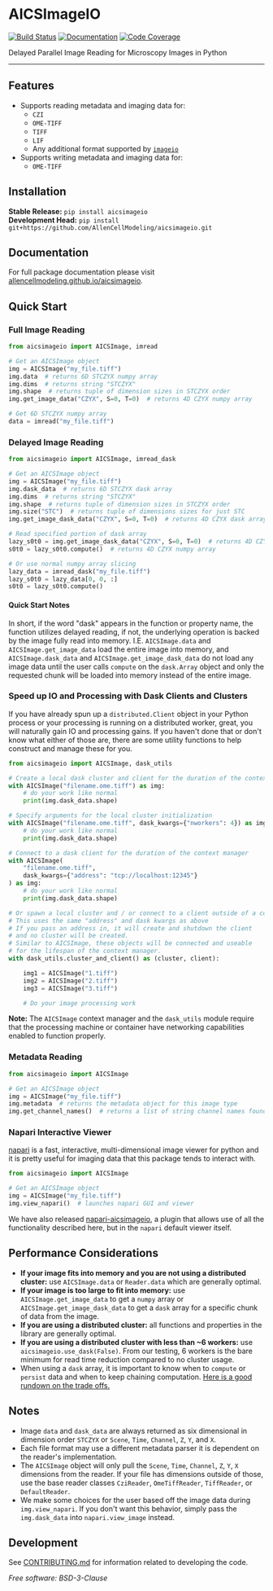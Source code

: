 # AICSImageIO

[![Build Status](https://github.com/AllenCellModeling/aicsimageio/workflows/Build%20Master/badge.svg)](https://github.com/AllenCellModeling/aicsimageio/actions)
[![Documentation](https://github.com/AllenCellModeling/aicsimageio/workflows/Documentation/badge.svg)](https://allencellmodeling.github.io/aicsimageio)
[![Code Coverage](https://codecov.io/gh/AllenCellModeling/aicsimageio/branch/master/graph/badge.svg)](https://codecov.io/gh/AllenCellModeling/aicsimageio)

Delayed Parallel Image Reading for Microscopy Images in Python

---

## Features
* Supports reading metadata and imaging data for:
    * `CZI`
    * `OME-TIFF`
    * `TIFF`
    * `LIF`
    * Any additional format supported by [`imageio`](https://github.com/imageio/imageio)
* Supports writing metadata and imaging data for:
    * `OME-TIFF`

## Installation
**Stable Release:** `pip install aicsimageio`<br>
**Development Head:** `pip install git+https://github.com/AllenCellModeling/aicsimageio.git`

## Documentation
For full package documentation please visit
[allencellmodeling.github.io/aicsimageio](https://allencellmodeling.github.io/aicsimageio/index.html).

## Quick Start

### Full Image Reading
```python
from aicsimageio import AICSImage, imread

# Get an AICSImage object
img = AICSImage("my_file.tiff")
img.data  # returns 6D STCZYX numpy array
img.dims  # returns string "STCZYX"
img.shape  # returns tuple of dimension sizes in STCZYX order
img.get_image_data("CZYX", S=0, T=0)  # returns 4D CZYX numpy array

# Get 6D STCZYX numpy array
data = imread("my_file.tiff")
```

### Delayed Image Reading
```python
from aicsimageio import AICSImage, imread_dask

# Get an AICSImage object
img = AICSImage("my_file.tiff")
img.dask_data  # returns 6D STCZYX dask array
img.dims  # returns string "STCZYX"
img.shape  # returns tuple of dimension sizes in STCZYX order
img.size("STC")  # returns tuple of dimensions sizes for just STC
img.get_image_dask_data("CZYX", S=0, T=0)  # returns 4D CZYX dask array

# Read specified portion of dask array
lazy_s0t0 = img.get_image_dask_data("CZYX", S=0, T=0)  # returns 4D CZYX dask array
s0t0 = lazy_s0t0.compute()  # returns 4D CZYX numpy array

# Or use normal numpy array slicing
lazy_data = imread_dask("my_file.tiff")
lazy_s0t0 = lazy_data[0, 0, :]
s0t0 = lazy_s0t0.compute()
```

#### Quick Start Notes
In short, if the word "dask" appears in the function or property name, the function
utilizes delayed reading, if not, the underlying operation is backed by the image fully
read into memory. I.E. `AICSImage.data` and `AICSImage.get_image_data` load the entire
image into memory, and `AICSImage.dask_data` and `AICSImage.get_image_dask_data` do not
load any image data until the user calls `compute` on the `dask.Array` object and only
the requested chunk will be loaded into memory instead of the entire image.

### Speed up IO and Processing with Dask Clients and Clusters
If you have already spun up a `distributed.Client` object in your Python process or
your processing is running on a distributed worker, great, you will naturally gain IO
and processing gains. If you haven't done that or don't know what either of those are,
there are some utility functions to help construct and manage these for you.

```python
from aicsimageio import AICSImage, dask_utils

# Create a local dask cluster and client for the duration of the context manager
with AICSImage("filename.ome.tiff") as img:
    # do your work like normal
    print(img.dask_data.shape)

# Specify arguments for the local cluster initialization
with AICSImage("filename.ome.tiff", dask_kwargs={"nworkers": 4}) as img:
    # do your work like normal
    print(img.dask_data.shape)

# Connect to a dask client for the duration of the context manager
with AICSImage(
    "filename.ome.tiff",
    dask_kwargs={"address": "tcp://localhost:12345"}
) as img:
    # do your work like normal
    print(img.dask_data.shape)

# Or spawn a local cluster and / or connect to a client outside of a context manager
# This uses the same "address" and dask kwargs as above
# If you pass an address in, it will create and shutdown the client
# and no cluster will be created.
# Similar to AICSImage, these objects will be connected and useable
# for the lifespan of the context manager.
with dask_utils.cluster_and_client() as (cluster, client):

    img1 = AICSImage("1.tiff")
    img2 = AICSImage("2.tiff")
    img3 = AICSImage("3.tiff")

    # Do your image processing work
```

**Note:** The `AICSImage` context manager and the `dask_utils` module require that the
processing machine or container have networking capabilities enabled to function
properly.


### Metadata Reading
```python
from aicsimageio import AICSImage

# Get an AICSImage object
img = AICSImage("my_file.tiff")
img.metadata  # returns the metadata object for this image type
img.get_channel_names()  # returns a list of string channel names found in the metadata
```

### Napari Interactive Viewer
[napari](https://github.com/Napari/napari) is a fast, interactive, multi-dimensional
image viewer for python and it is pretty useful for imaging data that this package
tends to interact with.
```python
from aicsimageio import AICSImage

# Get an AICSImage object
img = AICSImage("my_file.tiff")
img.view_napari()  # launches napari GUI and viewer
```

We have also released
[napari-aicsimageio](https://github.com/AllenCellModeling/napari-aicsimageio), a plugin
that allows use of all the functionality described here, but in the `napari` default
viewer itself.


## Performance Considerations
* **If your image fits into memory and you are not using a distributed cluster:** use
`AICSImage.data` or `Reader.data` which are generally optimal.
* **If your image is too large to fit into memory:** use `AICSImage.get_image_data` to
get a `numpy` array or `AICSImage.get_image_dask_data` to get a `dask` array for a
specific chunk of data from the image.
* **If you are using a distributed cluster:** all functions and properties in the
library are generally optimal.
* **If you are using a distributed cluster with less than ~6 workers:** use
`aicsimageio.use_dask(False)`. From our testing, 6 workers is the bare minimum for
read time reduction compared to no cluster usage.
* When using a `dask` array, it is important to know when to `compute` or
`persist` data and when to keep chaining computation.
[Here is a good rundown on the trade offs.](https://stackoverflow.com/questions/41806850/dask-difference-between-client-persist-and-client-compute#answer-41807160)


## Notes
* Image `data` and `dask_data` are always returned as six dimensional in dimension
order `STCZYX` or `Scene`, `Time`, `Channel`, `Z`, `Y`, and `X`.
* Each file format may use a different metadata parser it is dependent on the reader's
implementation.
* The `AICSImage` object will only pull the `Scene`, `Time`, `Channel`, `Z`, `Y`, `X`
dimensions from the reader.
If your file has dimensions outside of those, use the base reader classes `CziReader`,
`OmeTiffReader`, `TiffReader`, or `DefaultReader`.
* We make some choices for the user based off the image data during `img.view_napari`.
If you don't want this behavior, simply pass the `img.dask_data` into
`napari.view_image` instead.

## Development
See [CONTRIBUTING.md](CONTRIBUTING.md) for information related to developing the code.

_Free software: BSD-3-Clause_
